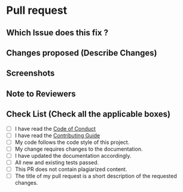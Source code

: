 # Pull request

## Which Issue does this fix ?

<!-- Remove this section if not applicable -->

<!-- If your PR fixes an open issue, use `Closes #123` to link your PR with the issue. #123 stands for the issue number you are fixing -->

<!-- Example: Closes #123 -->

## Changes proposed (Describe Changes)

<!-- List all the proposed changes in your PR -->

## Screenshots

<!-- Add all the screenshots which support your changes -->

## Note to Reviewers

<!-- Add notes to reviewers if applicable -->

## Check List (Check all the applicable boxes)

<!-- Mark all the applicable boxes. To mark the box as done follow the following conventions -->
<!--
[x] - Correct; marked as done
[X] - Correct; marked as done
[ ] - Not correct; marked as **not** done
-->

<!-- Follow the above conventions to check the box -->

- [ ] I have read the [Code of Conduct](https://github.com/AppFlowy-IO/AppFlowy/blob/main/CODE_OF_CONDUCT.md)
- [ ] I have read the [Contributing Guide](https://appflowy.gitbook.io/docs/essential-documentation/contribute-to-appflowy/contributing-to-appflowy)
- [ ] My code follows the code style of this project.
- [ ] My change requires changes to the documentation.
- [ ] I have updated the documentation accordingly.
- [ ] All new and existing tests passed.
- [ ] This PR does not contain plagiarized content.
- [ ] The title of my pull request is a short description of the requested changes.
